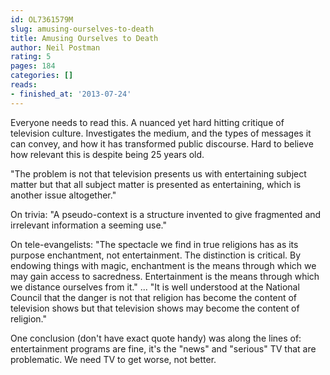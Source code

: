 ```yaml
---
id: OL7361579M
slug: amusing-ourselves-to-death
title: Amusing Ourselves to Death
author: Neil Postman
rating: 5
pages: 184
categories: []
reads:
- finished_at: '2013-07-24'
---
```

Everyone needs to read this. A nuanced yet hard hitting critique of television culture. Investigates the medium, and the types of messages it can convey, and how it has transformed public discourse. Hard to believe how relevant this is despite being 25 years old.

"The problem is not that television presents us with entertaining subject matter but that all subject matter is presented as entertaining, which is another issue altogether."

On trivia: "A pseudo-context is a structure invented to give fragmented and irrelevant information a seeming use."

On tele-evangelists: "The spectacle we find in true religions has as its purpose enchantment, not entertainment. The distinction is critical. By endowing things with magic, enchantment is the means through which we may gain access to sacredness. Entertainment is the means through which we distance ourselves from it." ... "It is well understood at the National Council that the danger is not that religion has become the content of television shows but that television shows may become the content of religion."

One conclusion (don't have exact quote handy) was along the lines of: entertainment programs are fine, it's the "news" and "serious" TV that are problematic. We need TV to get worse, not better.
